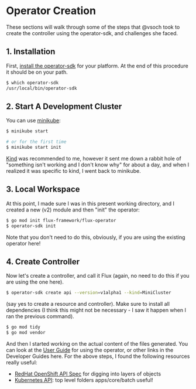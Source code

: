 # Operator Creation

These sections will walk through some of the steps that @vsoch took to create the controller using the operator-sdk, and challenges she faced.

## 1. Installation

First, [install the operator-sdk](https://sdk.operatorframework.io/docs/installation/) for your platform.
At the end of this procedure it should be on your path.

```bash
$ which operator-sdk
/usr/local/bin/operator-sdk
```

## 2. Start A Development Cluster

You can use [minikube](https://minikube.sigs.k8s.io/docs/start/):

```bash
$ minikube start

# or for the first time
$ minikube start init
```

[Kind](https://kind.sigs.k8s.io/docs/user/quick-start/) was recommended to me, however it sent me down a rabbit hole of "something isn't working and I don't know why"
for about a day, and when I realized it was specific to kind, I went back to minikube.

## 3. Local Workspace

At this point, I made sure I was in this present working directory, and I created
a new (v2) module and then "init" the operator:

```bash
$ go mod init flux-framework/flux-operator
$ operator-sdk init
```

Note that you don't need to do this, obviously, if you are using the existing operator here!

## 4. Create Controller

Now let's create a controller, and call it Flux (again, no need to do this if you are using the one here).

```bash
$ operator-sdk create api --version=v1alpha1 --kind=MiniCluster
```
(say yes to create a resource and controller). Make sure to install all dependencies (I think this might not be necessary - I saw it happen when I ran the previous command).

```bash
$ go mod tidy
$ go mod vendor
```

And then I started working on the actual content of the files generated.
You can look at the [User Guide](http://flux-framework.org/flux-operator/getting_started/index.html) for using the operator,
or other links in the Developer Guides here. For the above steps, I found the following resources really useful:

 - [RedHat OpenShift API Spec](https://docs.openshift.com/container-platform/3.11/rest_api/objects/index.html#objectmeta-meta-v1) for digging into layers of objects
 - [Kubernetes API](https://github.com/kubernetes/api/blob/2f9e58849198f8675bc0928c69acf7e50af77551/apps/v1/types.go): top level folders apps/core/batch useful!
